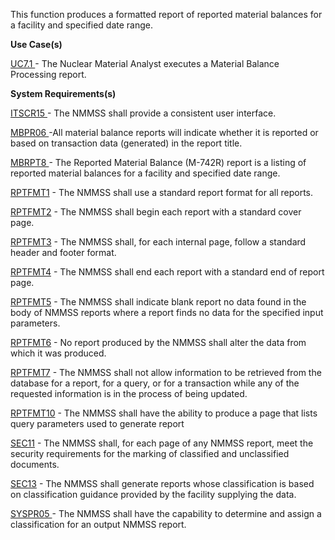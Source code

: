 This function produces a formatted report of reported material balances for a facility and specified date range.

**Use Case(s)**

<a href="https://dev.azure.com/Link-Technologies/NMMSS%20Requirements/_workitems/edit/744/" target="_blank">UC7.1 </a> - The Nuclear Material Analyst executes a Material Balance Processing report.

**System Requirements(s)**

<a href="https://dev.azure.com/Link-Technologies/NMMSS%20Requirements/_workitems/edit/769/" target="_blank">ITSCR15 </a> - The NMMSS shall provide a consistent user interface.

<a href="https://dev.azure.com/Link-Technologies/NMMSS%20Requirements/_workitems/edit/640/" target="_blank">MBPR06  </a> -All material balance reports will indicate whether it is reported or based on transaction data (generated) in the report title.

<a href="https://dev.azure.com/Link-Technologies/NMMSS%20Requirements/_workitems/edit/771/" target="_blank">MBRPT8 </a> -  The Reported Material Balance (M-742R) report is a listing of reported material balances for a facility and specified date range.

<a href="https://dev.azure.com/Link-Technologies/NMMSS%20Requirements/_workitems/edit/435/" target="_blank">RPTFMT1</a> - The NMMSS shall use a standard report format for all reports.

<a href="https://dev.azure.com/Link-Technologies/NMMSS%20Requirements/_workitems/edit/631/" target="_blank">RPTFMT2</a> - The NMMSS shall begin each report with a standard cover page.

<a href="https://dev.azure.com/Link-Technologies/NMMSS%20Requirements/_workitems/edit/632/" target="_blank">RPTFMT3</a> - The NMMSS shall, for each internal page, follow a standard header and footer format.

<a href="https://dev.azure.com/Link-Technologies/NMMSS%20Requirements/_workitems/edit/633/" target="_blank">RPTFMT4</a> - The NMMSS shall end each report with a standard end of report page.

<a href="https://dev.azure.com/Link-Technologies/NMMSS%20Requirements/_workitems/edit/634/" target="_blank">RPTFMT5</a> - The NMMSS shall indicate blank report no data found in the body of NMMSS reports where a report finds no data for the specified input parameters.

<a href="https://dev.azure.com/Link-Technologies/NMMSS%20Requirements/_workitems/edit/635/" target="_blank">RPTFMT6</a> - No report produced by the NMMSS shall alter the data from which it was produced.

<a href="https://dev.azure.com/Link-Technologies/NMMSS%20Requirements/_workitems/edit/636/" target="_blank">RPTFMT7</a> - The NMMSS shall not allow information to be retrieved from the database for a report, for a query, or for a transaction while any of the requested information is in the process of being updated.

<a href="https://dev.azure.com/Link-Technologies/NMMSS%20Requirements/_workitems/edit/637/" target="_blank">RPTFMT10</a> - The NMMSS shall have the ability to produce a page that lists query parameters used to generate report

<a href="https://dev.azure.com/Link-Technologies/NMMSS%20Requirements/_workitems/edit/638/" target="_blank">SEC11</a> - The NMMSS shall, for each page of any NMMSS report, meet the security requirements for the marking of classified and unclassified documents.

<a href="https://dev.azure.com/Link-Technologies/NMMSS%20Requirements/_workitems/edit/291/" target="_blank">SEC13</a> - The NMMSS shall generate reports whose classification is based on classification guidance provided by the facility supplying the data.

<a href="https://dev.azure.com/Link-Technologies/NMMSS%20Requirements/_workitems/edit/292/" target="_blank">SYSPR05 </a> - The NMMSS shall have the capability to determine and assign a classification for an output NMMSS report.